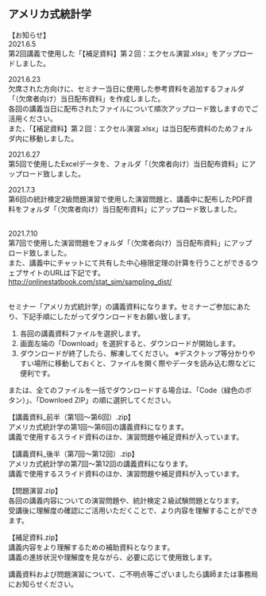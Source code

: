 ## アメリカ式統計学

【お知らせ】<br>
2021.6.5<br>
第2回講義で使用した「【補足資料】第２回：エクセル演習.xlsx」をアップロードしました。<br>

2021.6.23<br>
欠席された方向けに、セミナー当日に使用した参考資料を追加するフォルダ「（欠席者向け）当日配布資料」を作成しました。<br>
各回の講義当日に配布されたファイルについて順次アップロード致しますのでご活用ください。<br>
また、「【補足資料】第２回：エクセル演習.xlsx」は当日配布資料のためフォルダ内に移動しました。<br>

2021.6.27<br>
第5回で使用したExcelデータを、フォルダ「（欠席者向け）当日配布資料」にアップロード致しました。<br>

2021.7.3<br>
第6回の統計検定2級問題演習で使用した演習問題と、講義中に配布したPDF資料をフォルダ「（欠席者向け）当日配布資料」にアップロード致しました。<br><br>

2021.7.10<br>
第7回で使用した演習問題をフォルダ「（欠席者向け）当日配布資料」にアップロード致しました。<br>
また、講義中にチャットにて共有した中心極限定理の計算を行うことができるウェブサイトのURLは下記です。<br>
http://onlinestatbook.com/stat_sim/sampling_dist/<br><br>

セミナー「アメリカ式統計学」の講義資料になります。セミナーご参加にあたり、下記手順にしたがってダウンロードをお願い致します。<br>

1. 各回の講義資料ファイルを選択します。
2. 画面左端の「Download」を選択すると、ダウンロードが開始します。
3. ダウンロードが終了したら、解凍してください。
※デスクトップ等分かりやすい場所に移動しておくと、ファイルを開く際やデータを読み込む際などに便利です。<br>

または、全てのファイルを一括でダウンロードする場合は、「Code（緑色のボタン）」、「Downloed ZIP」の順に選択してください。<br>


【講義資料_前半（第1回〜第6回）.zip】<br>
アメリカ式統計学の第1回〜第6回の講義資料になります。<br>
講義で使用するスライド資料のほか、演習問題や補足資料が入っています。<br>

【講義資料_後半（第7回〜第12回）.zip】<br>
アメリカ式統計学の第7回〜第12回の講義資料になります。<br>
講義で使用するスライド資料のほか、演習問題や補足資料が入っています。<br>

【問題演習.zip】<br>
各回の講義内容についての演習問題や、統計検定２級試験問題となります。<br>
受講後に理解度の確認にご活用いただくことで、より内容を理解することができます。<br>

【補足資料.zip】<br>
講義内容をより理解するための補助資料となります。<br>
講義の進捗状況や理解度を見ながら、必要に応じて使用致します。<br>

講義資料および問題演習について、ご不明点等ございましたら講師または事務局にお知らせください。<br>

